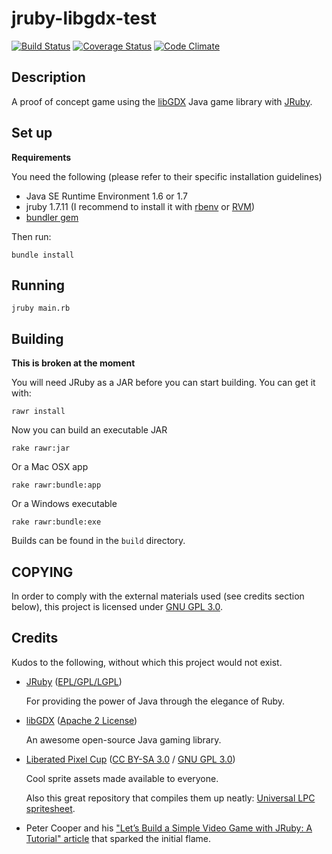 jruby-libgdx-test
=================
[![Build Status](https://travis-ci.org/rafaelgonzalez/jruby-libgdx-test.png?branch=master)](https://travis-ci.org/rafaelgonzalez/jruby-libgdx-test)
[![Coverage Status](https://coveralls.io/repos/rafaelgonzalez/jruby-libgdx-test/badge.png?branch=master)](https://coveralls.io/r/rafaelgonzalez/jruby-libgdx-test)
[![Code Climate](https://codeclimate.com/github/rafaelgonzalez/jruby-libgdx-test.png)](https://codeclimate.com/github/rafaelgonzalez/jruby-libgdx-test)

## Description ##

A proof of concept game using the [libGDX](http://libgdx.badlogicgames.com/) Java game library with [JRuby](http://jruby.org/).

## Set up ##

**Requirements**

You need the following (please refer to their specific installation guidelines)

- Java SE Runtime Environment 1.6 or 1.7
- jruby 1.7.11 (I recommend to install it with [rbenv](https://github.com/sstephenson/rbenv) or [RVM](http://rvm.io/))
- [bundler gem](https://github.com/bundler/bundler)

Then run:

    bundle install

## Running ##

    jruby main.rb

## Building ##

**This is broken at the moment**

You will need JRuby as a JAR before you can start building. You can get it with:

    rawr install

Now you can build an executable JAR

    rake rawr:jar

Or a Mac OSX app

    rake rawr:bundle:app

Or a Windows executable

    rake rawr:bundle:exe

Builds can be found in the `build` directory.

## COPYING ##

In order to comply with the external materials used (see credits section below), this project is licensed under [GNU GPL 3.0](COPYING.txt).

## Credits ##

Kudos to the following, without which this project would not exist.

- [JRuby](http://jruby.org/) ([EPL/GPL/LGPL](https://github.com/jruby/jruby/blob/master/COPYING))

  For providing the power of Java through the elegance of Ruby.

- [libGDX](http://libgdx.badlogicgames.com/) ([Apache 2 License](http://www.apache.org/licenses/LICENSE-2.0.html))

  An awesome open-source Java gaming library.

- [Liberated Pixel Cup](http://lpc.opengameart.org/) ([CC BY-SA 3.0](http://creativecommons.org/licenses/by-sa/3.0/) / [GNU GPL 3.0](http://www.gnu.org/licenses/gpl-3.0.html))

  Cool sprite assets made available to everyone.

  Also this great repository that compiles them up neatly: [Universal LPC spritesheet](https://github.com/makrohn/Universal-LPC-spritesheet).

- Peter Cooper and his ["Let’s Build a Simple Video Game with JRuby: A Tutorial" article](http://www.rubyinside.com/video-game-ruby-tutorial-5726.html) that sparked the initial flame.
